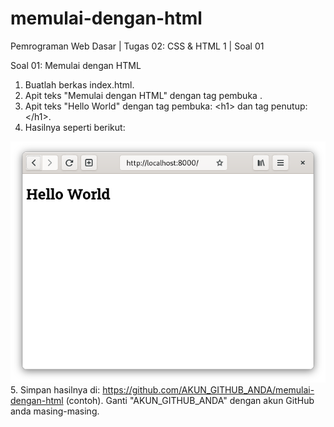# memulai-dengan-html
Pemrograman Web Dasar | Tugas 02: CSS &amp; HTML 1 | Soal 01

Soal 01: Memulai dengan HTML
1. Buatlah berkas index.html.
2. Apit teks "Memulai dengan HTML" dengan tag pembuka <title> dan tag penutup </title>.
3. Apit teks "Hello World" dengan tag pembuka: &lt;h1&gt; dan tag penutup: &lt;/h1&gt;.
4. Hasilnya seperti berikut:
<img src="https://github.com/athomft/memulai-dengan-html/blob/main/memulai-dengan-html.png" alt="memulai-dengan-html">
5. Simpan hasilnya di: <a href="#">https://github.com/AKUN_GITHUB_ANDA/memulai-dengan-html</a> (contoh). Ganti "AKUN_GITHUB_ANDA" dengan akun GitHub anda masing-masing.
